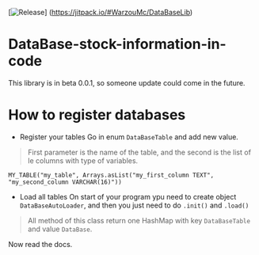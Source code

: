 [![Release](https://jitpack.io/v/WarzouMc/DataBaseLib.svg)]
(https://jitpack.io/#WarzouMc/DataBaseLib)

# DataBase-stock-information-in-code

This library is in beta 0.0.1, so someone update could come in the future.

# How to register databases
* Register your tables
Go in enum `DataBaseTable` and add new value.
> First parameter is the name of the table, and the second is the list of le columns with type of variables.
 
 `MY_TABLE("my_table", Arrays.asList("my_first_column TEXT", "my_second_column VARCHAR(16)"))`

* Load all tables
On start of your program ypu need to create object `DataBaseAutoLoader`, and then you just need to do `.init()` and `.load()`
> All method of this class return one HashMap with key `DataBaseTable` and value `DataBase`.

Now read the docs.

